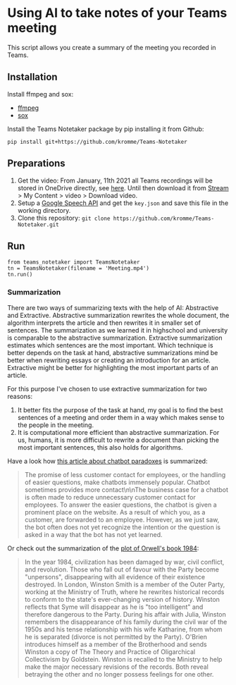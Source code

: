 # Using AI to take notes of your Teams meeting
This script allows you create a summary of the meeting you recorded in Teams. 

## Installation
Install ffmpeg and sox:
* [ffmpeg](https://github.com/BtbN/FFmpeg-Builds/releases)    
* [sox](https://sourceforge.net/projects/sox/files/latest/download)

Install the Teams Notetaker package by pip installing it from Github:  
```
pip install git+https://github.com/kromme/Teams-Notetaker
```

## Preparations
1. Get the video: From January, 11th 2021 all Teams recordings will be stored in OneDrive directly, see [here](https://docs.microsoft.com/en-gb/MicrosoftTeams/tmr-meeting-recording-change). Until then download it from [Stream](https://web.microsoftstream.com/) > My Content > video > Download video.
2. Setup a [Google Speech API](https://cloud.google.com/docs/authentication/getting-started) and get the `key.json` and save this file in the working directory.
3. Clone this repository: `git clone https://github.com/kromme/Teams-Notetaker.git`

## Run
```
from teams_notetaker import TeamsNotetaker
tn = TeamsNotetaker(filename = 'Meeting.mp4')
tn.run()
```


### Summarization
There are two ways of summarizing texts with the help of AI: Abstractive and Extractive. Abstractive summarization rewrites the whole document, the algorithm interprets the article and then rewrites it in smaller set of sentences. The summarization as we learned it in highschool and university is comparable to the abstractive summarization. Extractive summarization estimates which sentences are the most important. Which technique is better depends on the task at hand, abstractive summarizations mind be better when rewriting essays or creating an introduction for an article. Extractive might be better for highlighting the most important parts of an article.  

For this purpose I've chosen to use extractive summarization for two reasons:
1. It better fits the purpose of the task at hand, my goal is to find the best sentences of a meeting and order them in a way which makes sense to the people in the meeting.  
2. It is computational more efficient than abstractive summarization. For us, humans, it is more difficult to rewrite a document than picking the most important sentences, this also holds for algorithms.  


Have a look how [this article about chatbot paradoxes](https://tailo.nl/chatbotparadox/) is summarized:
> The promise of less customer contact for employees, or the handling of easier questions, make chatbots immensely popular. Chatbot sometimes provides more contact\n\nThe business case for a chatbot is often made to reduce unnecessary customer contact for employees. To answer the easier questions, the chatbot is given a prominent place on the website. As a result of which you, as a customer, are forwarded to an employee. However, as we just saw, the bot often does not yet recognize the intention or the question is asked in a way that the bot has not yet learned.

Or check out the summarization of the [plot of Orwell's book 1984](https://en.wikipedia.org/wiki/Nineteen_Eighty-Four):
> In the year 1984, civilization has been damaged by war, civil conflict, and revolution. Those who fall out of favour with the Party become "unpersons", disappearing with all evidence of their existence destroyed. In London, Winston Smith is a member of the Outer Party, working at the Ministry of Truth, where he rewrites historical records to conform to the state\'s ever-changing version of history. Winston reflects that Syme will disappear as he is "too intelligent" and therefore dangerous to the Party. During his affair with Julia, Winston remembers the disappearance of his family during the civil war of the 1950s and his tense relationship with his wife Katharine, from whom he is separated (divorce is not permitted by the Party). O\'Brien introduces himself as a member of the Brotherhood and sends Winston a copy of The Theory and Practice of Oligarchical Collectivism by Goldstein. Winston is recalled to the Ministry to help make the major necessary revisions of the records. Both reveal betraying the other and no longer possess feelings for one other.